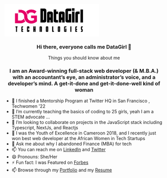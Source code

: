 
<img src="https://github.com/Datagirlcmr/Datagirlcmr/blob/main/Datagirltechlogo.png" width="300" alt="logo" align="center" />

<h3 align="center"> Hi there, everyone calls me DataGirl 👋 </h3>

<p align="center">Things you should know about me </p>

<h3 align="center"> I am an Award-winning full-stack web developer (& M.B.A.) with an accountant’s eye, an administrator’s voice, and a developer’s mind. A get-it-done and get-it-done-well kind of woman</h3>

- 🔭 I finished a Mentorship Program at Twitter HQ in San Francisco , Techwomen '22
- 🌱 I’m currently teaching the basics of coding to 25 girls, yeah I am a STEM advocate ...
- 👯 I’m looking to collaborate on projects in the JavaScript stack including Typescript, NextJs, and Reactjs
- 🤔 I was the Youth of Excellence in Cameroon 2018, and I recently just won best web developer at the African Women in Tech Startups
- 💬 Ask me about why I abandoned Finance (MBA) for tech
- 📫 You can reach me on [LinkedIn](https://www.linkedin.com/in/selmandi/) and [Twitter](https://twitter.com/SelmaNdi)
- 😄 Pronouns: She/Her
- ⚡ Fun fact: I was Featured on [Forbes](https://www.forbes.com/sites/meghanmccormick/2021/07/26/meet-the-25-african-founders-entering-the-future-is-female-pr-mentorship-program/?sh=10339438260a) 
- 📫 Browse through my [Portfolio](https://selmandi.com/) and my [Resume](https://docs.google.com/document/d/1T-oj7EtC7HGLT8s2nXODzL9TPZ2CxEhrtr85xL-uoDU/edit)
